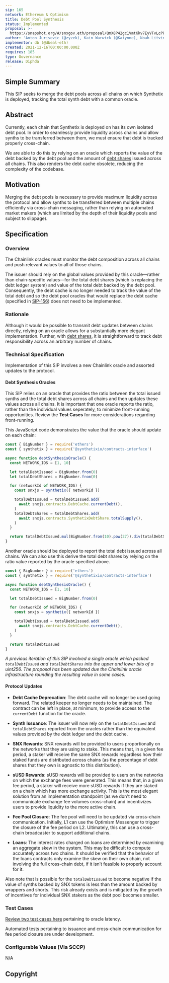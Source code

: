 ```yaml
---
sip: 165
network: Ethereum & Optimism
title: Debt Pool Synthesis
status: Implemented
proposal: >-
  https://snapshot.org/#/snxgov.eth/proposal/QmX8P42gc1VmtKkv7EyVTvLcPPFxYNtgTndiMxSJ6HSL8k
author: 'Anton Jurisevic (@zyzek), Kain Warwick (@Kaiynne), Noah Litvin (@noahlitvin), db (@dbeal-eth)'
implementor: db (@dbeal-eth)
created: 2021-12-16T00:00:00.000Z
requires: 185
type: Governance
release: Diphda
---
```


## Simple Summary

<!--"If you can't explain it simply, you don't understand it well enough." Simply describe the outcome the proposed changes intends to achieve. This should be non-technical and accessible to a casual community member.-->

This SIP seeks to merge the debt pools across all chains on which Synthetix is deployed, tracking the total synth debt with a common oracle.

## Abstract

Currently, each chain that Synthetix is deployed on has its own isolated debt pool. In order to seamlessly provide liquidity across chains and allow synths to be transferred between them, we must ensure that debt is tracked properly cross-chain.

We are able to do this by relying on an oracle which reports the value of the debt backed by the debt pool and the amount of [debt shares](https://sips.synthetix.io/sips/sip-185) issued across all chains. This also renders the debt cache obsolete, reducing the complexity of the codebase.

## Motivation

<!--This is the problem statement. This is the *why* of the SIP. It should clearly explain *why* the current state of the protocol is inadequate.  It is critical that you explain *why* the change is needed, if the SIP proposes changing how something is calculated, you must address *why* the current calculation is inaccurate or wrong. This is not the place to describe how the SIP will address the issue!-->

Merging the debt pools is necessary to provide maximum liquidity across the protocol and allow synths to be transferred between multiple chains efficiently via cross-chain messaging, rather than relying on automated market makers (which are limited by the depth of their liquidity pools and subject to slippage).

## Specification

<!--The specification should describe the syntax and semantics of any new feature, there are five sections
1. Overview
2. Rationale
3. Technical Specification
4. Test Cases
5. Configurable Values
-->

### Overview

The Chainlink oracles must monitor the debt composition across all chains and push relevant values to all of those chains.

The issuer should rely on the global values provided by this oracle—rather than chain-specific values—for the total debt shares (which is replacing the debt ledger system) and value of the total debt backed by the debt pool. Consequently, the debt cache is no longer needed to track the value of the total debt and so the debt pool oracles that would replace the debt cache (specified in [SIP-156](https://sips.synthetix.io/sips/sip-156)) does not need to be implemented.

### Rationale

Although it would be possible to transmit debt updates between chains directly, relying on an oracle allows for a substantially more elegant implementation. Further, with [debt shares](https://sips.synthetix.io/sips/sip-185), it is straightforward to track debt responsibility across an arbitrary number of chains.

### Technical Specification

<!--The technical specification should outline the public API of the changes proposed. That is, changes to any of the interfaces Synthetix currently exposes or the creations of new ones.-->

Implementation of this SIP involves a new Chainlink oracle and assorted updates to the protocol.

#### Debt Synthesis Oracles

This SIP relies on an oracle that provides the ratio between the total issued synths and the total debt shares across all chains and then updates these values across all chains. It is important that one oracle reports the ratio, rather than the individual values seperately, to minimize front-running opportunities. Review the **Test Cases** for more considerations regarding front-running.

This JavaScript code demonstrates the value that the oracle should update on each chain:

```javascript
const { BigNumber } = require('ethers')
const { synthetix } = require('@synthetixio/contracts-interface')

async function debtSynthesisOracle() {
  const NETWORK_IDS = [1, 10]

  let totalDebtIssued = BigNumber.from(0)
  let totalDebtShares = BigNumber.from(0)

  for (networkId of NETWORK_IDS) {
    const snxjs = synthetix({ networkId })

    totalDebtIssued = totalDebtIssued.add(
      await snxjs.contracts.DebtCache.currentDebt(),
    )
    totalDebtShares = totalDebtShares.add(
      await snxjs.contracts.SynthetixDebtShare.totalSupply(),
    )
  }

  return totalDebtIssued.mul(BigNumber.from(10).pow(27)).div(totalDebtShares)
}
```

Another oracle should be deployed to report the total debt issued across all chains. We can also use this derive the total debt shares by relying on the ratio value reported by the oracle specified above.

```javascript
const { BigNumber } = require('ethers')
const { synthetix } = require('@synthetixio/contracts-interface')

async function debtSynthesisOracle() {
  const NETWORK_IDS = [1, 10]

  let totalDebtIssued = BigNumber.from(0)

  for (networkId of NETWORK_IDS) {
    const snxjs = synthetix({ networkId })

    totalDebtIssued = totalDebtIssued.add(
      await snxjs.contracts.DebtCache.currentDebt(),
    )
  }

  return totalDebtIssued
}
```

_A previous iteration of this SIP involved a single oracle which packed `totalDebtIssued` and `totalDebtShares` into the upper and lower bits of a uint256. The proposal has been updated due the Chainlink oracle infrastructure rounding the resulting value in some cases._

#### Protocol Updates

- **Debt Cache Deprecation**: The debt cache will no longer be used going forward. The related keeper no longer needs to be maintained. The contract can be left in place, at minimum, to provide access to the `currentDebt` function for the oracle.

- **Synth Issuance**: The issuer will now rely on the `totalDebtIssued` and `totalDebtShares` reported from the oracles rather than the equivalent values provided by the debt ledger and the debt cache.

- **SNX Rewards**: SNX rewards will be provided to users proportionally on the networks that they are using to stake. This means that, in a given fee period, a staker will receive the same SNX rewards regardless how their staked funds are distributed across chains (as the percentage of debt shares that they own is agnostic to this distribution).

- **sUSD Rewards**: sUSD rewards will be provided to users on the networks on which the exchange fees were generated. This means that, in a given fee period, a staker will receive more sUSD rewards if they are staked on a chain which has more exchange activity. This is the most elegant solution from an implementation standpoint (as we don't need to communicate exchange fee volumes cross-chain) and incentivizes users to provide liquidity to the more active chain.

- **Fee Pool Closure**: The fee pool will need to be updated via cross-chain communication. Initially, L1 can use the Optimism Messenger to trigger the closure of the fee period on L2. Ultimately, this can use a cross-chain broadcaster to support additional chains.

- **Loans**: The interest rates charged on loans are determined by examining an aggregate skew in the system. This may be difficult to compute accurately across two chains. It should be verified that the behavior of the loans contracts only examine the skew on their own chain, not involving the full cross-chain debt, if it isn’t feasible to properly account for it.

Also note that is possible for the `totalDebtIssued` to become negative if the value of synths backed by SNX tokens is less than the amount backed by wrappers and shorts. This risk already exists and is mitigated by the growth of incentives for individual SNX stakers as the debt pool becomes smaller.

### Test Cases

<!--Test cases for an implementation are mandatory for SIPs but can be included with the implementation..-->

[Review two test cases here](https://gist.github.com/noahlitvin/43ce903b0a3dd3d9773275f5f796df2e) pertaining to oracle latency.

Automated tests pertaining to issuance and cross-chain communication for fee period closure are under development.

### Configurable Values (Via SCCP)

<!--Please list all values configurable via SCCP under this implementation.-->

N/A

## Copyright
